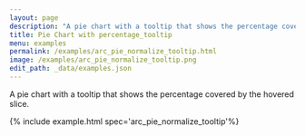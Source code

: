 ```yaml
---
layout: page
description: "A pie chart with a tooltip that shows the percentage covered by the hovered slice."
title: Pie Chart with percentage_tooltip
menu: examples
permalink: /examples/arc_pie_normalize_tooltip.html
image: /examples/arc_pie_normalize_tooltip.png
edit_path: _data/examples.json
---
```


A pie chart with a tooltip that shows the percentage covered by the hovered slice.

{% include example.html spec='arc_pie_normalize_tooltip'%}
